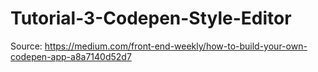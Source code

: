 # Tutorial-3-Codepen-Style-Editor
Source: https://medium.com/front-end-weekly/how-to-build-your-own-codepen-app-a8a7140d52d7
